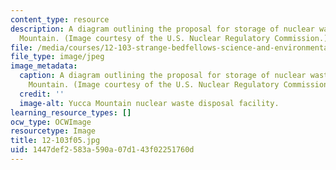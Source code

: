 ```yaml
---
content_type: resource
description: A diagram outlining the proposal for storage of nuclear waste at Yucca
  Mountain. (Image courtesy of the U.S. Nuclear Regulatory Commission.)
file: /media/courses/12-103-strange-bedfellows-science-and-environmental-policy-fall-2005/1447def2583a590a07d143f02251760d_12-103f05.jpg
file_type: image/jpeg
image_metadata:
  caption: A diagram outlining the proposal for storage of nuclear waste at Yucca
    Mountain. (Image courtesy of the U.S. Nuclear Regulatory Commission.)
  credit: ''
  image-alt: Yucca Mountain nuclear waste disposal facility.
learning_resource_types: []
ocw_type: OCWImage
resourcetype: Image
title: 12-103f05.jpg
uid: 1447def2-583a-590a-07d1-43f02251760d
---
```

